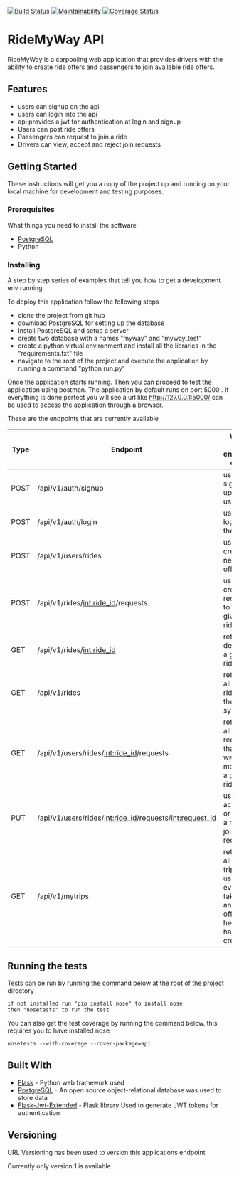 [![Build Status](https://travis-ci.org/byarustev/RideApi.svg?branch=develop)](https://travis-ci.org/byarustev/RideApi)
[![Maintainability](https://api.codeclimate.com/v1/badges/38f513cdfe1984e4be8a/maintainability)](https://codeclimate.com/github/byarustev/RideApi/maintainability)
[![Coverage Status](https://coveralls.io/repos/github/byarustev/RideApi/badge.svg?branch=develop)](https://coveralls.io/github/byarustev/RideApi?branch=develop)

# RideMyWay API

RideMyWay is a carpooling web application that provides drivers with the ability to create ride offers
and passengers to join available ride offers.
	
## Features 
- users can signup on the api
- users can login into the api
- api provides a jwt for authentication at login and signup
- Users can post ride offers
- Passengers can request to join a ride
- Drivers can view, accept and reject join requests



## Getting Started

These instructions will get you a copy of the project up and running on your local machine for development and testing purposes. 


### Prerequisites

What things you need to install the software

* [PostgreSQL](https://www.postgresql.org/)
* Python 

### Installing

A step by step series of examples that tell you how to get a development env running

To deploy this application follow the following steps
* clone the project from git hub
* download [PostgreSQL](https://www.postgresql.org/) for setting up the database
* Install PostgreSQL and setup a server 
* create two database with a names "myway" and "myway_test"
* create a python virtual environment and install all the libraries in the "requirements.txt" file 
* navigate to the root of the project and execute the application by running a command "python run.py"

Once the application starts running. Then you can proceed to test the application using postman. The application by default runs on port 5000
. If everything is done perfect you will see a url like http://127.0.0.1:5000/ can be used to access the application through a browser.

These are the endpoints that are currently available


|__Type__| __Endpoint__ | __What the endpoint does__ | 
|------|-------------|------------|
|POST|  /api/v1/auth/signup       | used for signing up a user     |
|POST| /api/v1/auth/login        | used to login into the api | 
|POST|  /api/v1/users/rides       | used to create a new ride offer     |
|POST|  /api/v1/rides/<int:ride_id>/requests       | used to create a request to join a given ride     |
|GET|  /api/v1/rides/<int:ride_id>       | returns details of a given ride     |
|GET|  /api/v1/rides        | returns all the rides in the system     |
|GET|  /api/v1/users/rides/<int:ride_id>/requests       | returns all the requests that were made to a given ride offer     |
|PUT|  /api/v1/users/rides/<int:ride_id>/requests/<int:request_id>      | used to accept or reject a ride join request     |
|GET|  /api/v1/mytrips      | returns all the trips a user has even taken and the offers he/she has ever created     |




## Running the tests

Tests can be run by running the command below at the root of the project directory
```
if not installed run "pip install nose" to install nose 
then "nosetests" to run the test
```


You can also get the test coverage by running the command below. this requires you to have installed nose 

```
nosetests --with-coverage --cover-package=api
```

## Built With

* [Flask](http://flask.pocoo.org/docs/1.0/) - Python web framework used
* [PostgreSQL](https://www.postgresql.org/) - An open source object-relational database was used to store data
* [Flask-Jwt-Extended](https://flask-jwt-extended.readthedocs.io/en/latest/) - Flask library Used to generate JWT tokens for authentication


## Versioning

URL Versioning has been used to version this applications endpoint 

Currently only version:1 is available 

